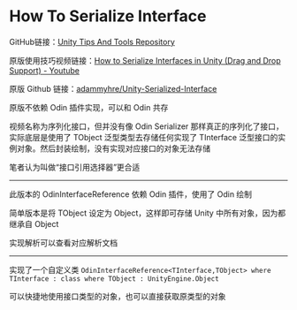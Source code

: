 # How To Serialize Interface

GitHub链接：[Unity Tips And Tools Repository](https://github.com/Yuumi-Zeus/UnityTipsAndToolsRepository_Yuumi)

原版使用技巧视频链接：[How to Serialize Interfaces in Unity (Drag and Drop Support) - Youtube](https://www.youtube.com/watch?v=xcGPr04Mgm4&t=158s)

原版 Github 链接：[adammyhre/Unity-Serialized-Interface](https://github.com/adammyhre/Unity-Serialized-Interface)

原版不依赖 Odin 插件实现，可以和 Odin 共存

视频名称为序列化接口，但并没有像 Odin Serializer 那样真正的序列化了接口，实际底层是使用了 TObject 泛型类型去存储任何实现了 TInterface 泛型接口的实例对象。然后封装绘制，没有实现对应接口的对象无法存储

笔者认为叫做“接口引用选择器”更合适

---

此版本的 OdinInterfaceReference 依赖 Odin 插件，使用了 Odin 绘制

简单版本是将 TObject 设定为 Object，这样即可存储 Unity 中所有对象，因为都继承自 Object

实现解析可以查看对应解析文档

---

实现了一个自定义类 `OdinInterfaceReference<TInterface,TObject> where TInterface : class where TObject : UnityEngine.Object`

可以快捷地使用接口类型的对象，也可以直接获取原类型的对象
